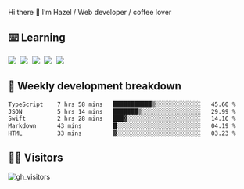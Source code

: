 
Hi there 👋 I’m Hazel / Web developer / coffee lover

## ⌨️ Learning

<samp>
 <a href="https://github.com/vuejs/core"><img src="https://api.iconify.design/logos:vue.svg" /></a>
  <a href="https://github.com/vuejs/core"><img src="https://api.iconify.design/logos:react.svg" /></a>
  <a href="https://github.com/vitejs/vite"><img src="https://api.iconify.design/logos:vitejs.svg" /></a>
  <a href="https://github.com/microsoft/TypeScript"><img src="https://api.iconify.design/logos:typescript-icon.svg" /></a> 
  <a href="https://github.com/unocss/unocss"><img src="https://api.iconify.design/logos:unocss.svg" /></a>
  

</samp>


## 🦀 Weekly development breakdown

<!--START_SECTION:waka-->

```txt
TypeScript    7 hrs 58 mins   ███████████▒░░░░░░░░░░░░░   45.60 %
JSON          5 hrs 14 mins   ███████▒░░░░░░░░░░░░░░░░░   29.99 %
Swift         2 hrs 28 mins   ███▓░░░░░░░░░░░░░░░░░░░░░   14.16 %
Markdown      43 mins         █░░░░░░░░░░░░░░░░░░░░░░░░   04.19 %
HTML          33 mins         ▓░░░░░░░░░░░░░░░░░░░░░░░░   03.23 %
```

<!--END_SECTION:waka-->
## 👬🏻 Visitors

![gh_visitors](https://profile-counter.glitch.me/Hazel-Lin/count.svg)

